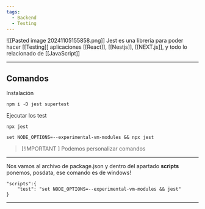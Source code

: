 ```yaml
---
tags:
  - Backend
  - Testing
---
```

![[Pasted image 20241105155858.png]]
Jest es una libreria para poder hacer [[Testing]] aplicaciones [[React]], [[Nestjs]], [[NEXT.js]], y todo lo relacionado de [[JavaScript]]



---
## Comandos

Instalación
```shell
npm i -D jest supertest
```

Ejecutar los test
```shell
npx jest
```

```shell
set NODE_OPTIONS=--experimental-vm-modules && npx jest
```

> [!IMPORTANT ] 
> Podemos personalizar comandos
---

Nos vamos al archivo de package.json y dentro del apartado **scripts** ponemos, posdata, ese comando es de windows!
```node
"scripts":{
	"test": "set NODE_OPTIONS=--experimental-vm-modules && jest"
}
```



---


